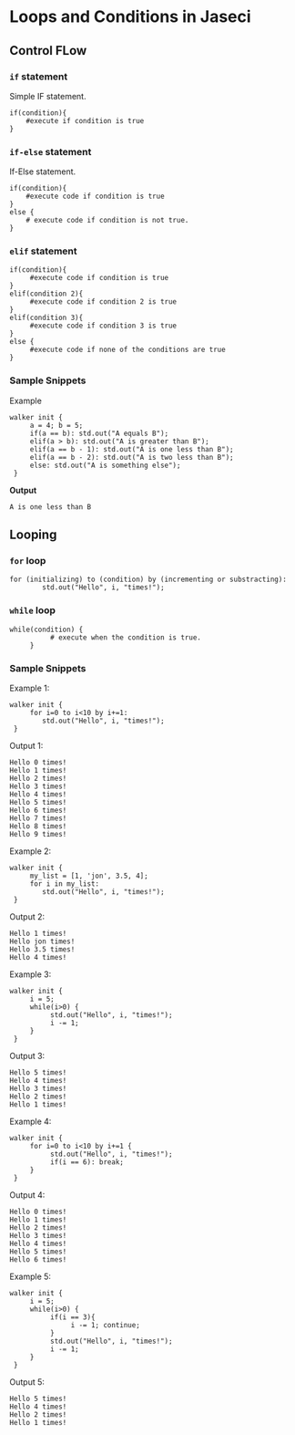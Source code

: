 # Loops and Conditions in Jaseci

## Control FLow

### `if` statement

Simple IF statement.

```jac
if(condition){
    #execute if condition is true
}
```

### `if-else` statement

If-Else statement.

```jac
if(condition){
    #execute code if condition is true
}
else {
    # execute code if condition is not true.
}
```
### `elif` statement

```jac
if(condition){
     #execute code if condition is true
}
elif(condition 2){
     #execute code if condition 2 is true
}
elif(condition 3){
     #execute code if condition 3 is true
}
else {
     #execute code if none of the conditions are true
}
```

### Sample Snippets

Example

```jac
walker init {
     a = 4; b = 5;
     if(a == b): std.out("A equals B");
     elif(a > b): std.out("A is greater than B");
     elif(a == b - 1): std.out("A is one less than B");
     elif(a == b - 2): std.out("A is two less than B");
     else: std.out("A is something else");
 }
```

**Output**
```
A is one less than B
```

## Looping

### `for` loop

```jac
for (initializing) to (condition) by (incrementing or substracting):
        std.out("Hello", i, "times!");
```

### `while` loop

```jac
while(condition) {
          # execute when the condition is true.
     }
```

### Sample Snippets

Example 1:

```jac
walker init {
     for i=0 to i<10 by i+=1:
        std.out("Hello", i, "times!");
 }
```

Output 1:

```
Hello 0 times!
Hello 1 times!
Hello 2 times!
Hello 3 times!
Hello 4 times!
Hello 5 times!
Hello 6 times!
Hello 7 times!
Hello 8 times!
Hello 9 times!
```

Example 2:

```jac
walker init {
     my_list = [1, 'jon', 3.5, 4];
     for i in my_list:
        std.out("Hello", i, "times!");
 }
```

Output 2:

```
Hello 1 times!
Hello jon times!
Hello 3.5 times!
Hello 4 times!
```

Example 3:

```jac
walker init {
     i = 5;
     while(i>0) {
          std.out("Hello", i, "times!");
          i -= 1;
     }
 }
```

Output 3:

```
Hello 5 times!
Hello 4 times!
Hello 3 times!
Hello 2 times!
Hello 1 times!
```

Example 4:
```jac
walker init {
     for i=0 to i<10 by i+=1 {
          std.out("Hello", i, "times!");
          if(i == 6): break;
     }
 }
```

Output 4:

```
Hello 0 times!
Hello 1 times!
Hello 2 times!
Hello 3 times!
Hello 4 times!
Hello 5 times!
Hello 6 times!
```

Example 5:

```jac
walker init {
     i = 5;
     while(i>0) {
          if(i == 3){
               i -= 1; continue;
          }
          std.out("Hello", i, "times!");
          i -= 1;
     }
 }
```

Output 5:

```
Hello 5 times!
Hello 4 times!
Hello 2 times!
Hello 1 times!
```
